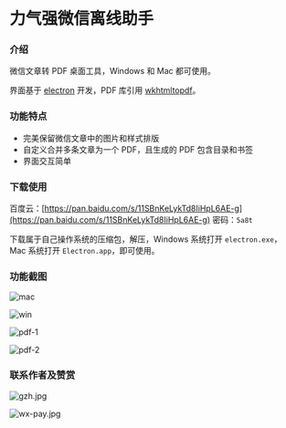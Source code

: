 # 力气强微信离线助手

### 介绍

微信文章转 PDF 桌面工具，Windows 和 Mac 都可使用。

界面基于 [electron](https://www.electronjs.org/) 开发，PDF 库引用 [wkhtmltopdf](https://github.com/wkhtmltopdf/wkhtmltopdf)。

### 功能特点

- 完美保留微信文章中的图片和样式排版
- 自定义合并多条文章为一个 PDF，且生成的 PDF 包含目录和书签
- 界面交互简单

### 下载使用

百度云：[https://pan.baidu.com/s/11SBnKeLykTd8IiHpL6AE-g](https://pan.baidu.com/s/11SBnKeLykTd8IiHpL6AE-g) 密码：`5a8t`

下载属于自己操作系统的压缩包，解压，Windows 系统打开 `electron.exe`，Mac 系统打开 `Electron.app`，即可使用。

### 功能截图

![mac](image/mac.png)

![win](image/win.png)

![pdf-1](image/pdf-1.png)

![pdf-2](image/pdf-2.png)

### 联系作者及赞赏

![gzh.jpg](src/image/gzh.jpg)

![wx-pay.jpg](src/image/wx-pay.jpg)
